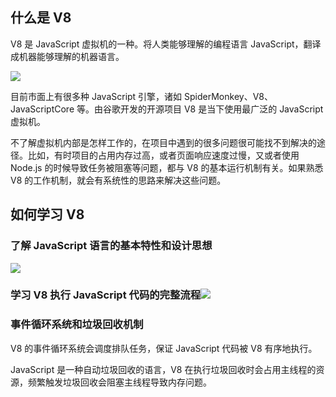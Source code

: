 ## 什么是 V8

V8 是 JavaScript 虚拟机的一种。将人类能够理解的编程语言 JavaScript，翻译成机器能够理解的机器语言。

![](https://blog-1252173264.cos.ap-shanghai.myqcloud.com/1673530591395-779bc736-50e3-46a2-a743-fa13d07bdacb.png)

目前市面上有很多种 JavaScript 引擎，诸如 SpiderMonkey、V8、JavaScriptCore 等。由谷歌开发的开源项目 V8 是当下使用最广泛的 JavaScript 虚拟机。

不了解虚拟机内部是怎样工作的，在项目中遇到的很多问题很可能找不到解决的途径。比如，有时项目的占用内存过高，或者页面响应速度过慢，又或者使用 Node.js 的时候导致任务被阻塞等问题，都与 V8 的基本运行机制有关。如果熟悉 V8 的工作机制，就会有系统性的思路来解决这些问题。

## 如何学习 V8

### 了解 JavaScript 语言的基本特性和设计思想

![](https://blog-1252173264.cos.ap-shanghai.myqcloud.com/1673530796319-171e88e5-113b-44b0-b390-3d375eef72e3.png)

### 学习 V8 执行 JavaScript 代码的完整流程![](https://blog-1252173264.cos.ap-shanghai.myqcloud.com/1673530919310-eeef53fb-fc73-4c1a-bdcb-7c02fc8ab5d5.png)

### 事件循环系统和垃圾回收机制

V8 的事件循环系统会调度排队任务，保证 JavaScript 代码被 V8 有序地执行。

JavaScript 是一种自动垃圾回收的语言，V8 在执行垃圾回收时会占用主线程的资源，频繁触发垃圾回收会阻塞主线程导致内存问题。
